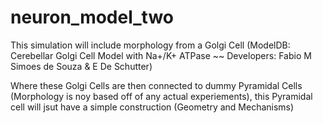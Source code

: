 # neuron_model_two

This simulation will include morphology from a Golgi Cell (ModelDB: Cerebellar Golgi Cell Model with Na+/K+ ATPase ~~ Developers:  Fabio M Simoes de Souza & E De Schutter)

Where these Golgi Cells are then connected to dummy Pyramidal Cells (Morphology is noy based off of any actual experiements), this Pyramidal cell will jsut have a simple construction (Geometry and Mechanisms)

